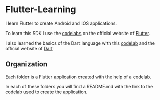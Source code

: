 # Flutter-Learning

I learn Flutter to create Android and IOS applications.

To learn this SDK I use the [codelabs](https://flutter.dev/docs/codelabs) on the official website of [Flutter](https://flutter.dev/).

I also learned the basics of the Dart language with this [codelab](https://codelabs.developers.google.com/codelabs/from-java-to-dart/#0) and the official website of [Dart](https://dart.dev/)


## Organization

Each folder is a Flutter application created with the help of a codelab.

In each of these folders you will find a README.md with the link to the codelab used to create the application.
